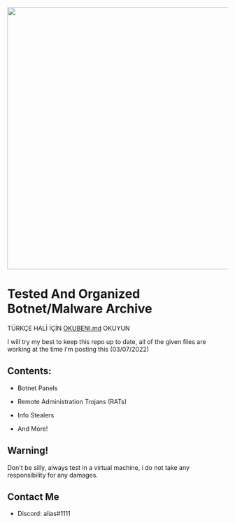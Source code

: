 <img src="banner.jpg" width="600">

# Tested And Organized Botnet/Malware Archive
TÜRKÇE HALİ İÇİN [OKUBENI.md](https://github.com/MaliFolder/WORKING-Botnet-RAT-Archive/blob/main/OKUBENI.md) OKUYUN

I will try my best to keep this repo up to date, all of the given files are working at the time i'm posting this (03/07/2022)



## Contents:


- Botnet Panels

- Remote Administration Trojans (RATs)

- Info Stealers

- And More!
## Warning!

Don't be silly, always test in a virtual machine, i do not take any responsibility for any damages.
## Contact Me

- Discord: alias#1111

    
